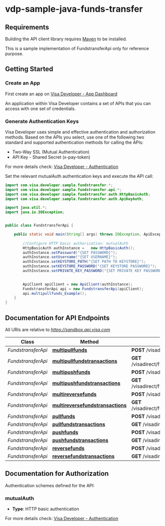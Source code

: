 # vdp-sample-java-funds-transfer

## Requirements

Building the API client library requires [Maven](https://maven.apache.org/) to be installed.


This is a sample implementation of FundstransferApi only for reference purpose.

## Getting Started

### Create an App
First  create an app on [Visa Developer - App Dashboard](https://developer.visa.com/portal/#console)

An application within Visa Developer contains a set of APIs that you can access with one set of credentials.

### Generate Authentication Keys
Visa Developer uses simple and effective authentication and authorization methods.
Based on the APIs you select, use one of the following two standard and supported authentication methods for calling the APIs:

- Two-Way SSL (Mutual Authentication)
- API Key - Shared Secret (x-pay-token)

For more details check: [Visa Developer - Authentication](https://developer.visa.com/guides/vdpguide#two_way_ssl)


Set the relevant mutualAuth authentication keys and execute the API call:


```java
import com.visa.developer.sample.fundstransfer.*;
import com.visa.developer.sample.fundstransfer.api.*;
import com.visa.developer.sample.fundstransfer.auth.HttpBasicAuth;
import com.visa.developer.sample.fundstransfer.auth.ApiKeyAuth;

import java.util.*;
import java.io.IOException;


public class FundstransferApi {

    public static void main(String[] args) throws IOException, ApiException {
    
        //Configure HTTP basic authorization: mutualAuth
        HttpBasicAuth authInstance =   new HttpBasicAuth();
        authInstance.setPassword("{SET PASSWORD}");
        authInstance.setUsername("{SET USERNAME}");
        authInstance.setKEYSTORE_PATH("{SET PATH TO KEYSTORE}");
        authInstance.setKEYSTORE_PASSWORD("{SET KEYSTORE PASSWORD}");
        authInstance.setPRIVATE_KEY_PASSWORD("{SET PRIVATE KEY PASSWORD}");
    

        ApiClient apiClient = new ApiClient(authInstance);
        FundstransferApi api = new FundstransferApi(apiClient);
        api.multipullfunds_Example();
    }
}

```

## Documentation for API Endpoints

All URIs are relative to *https://sandbox.api.visa.com*

Class | Method | HTTP request | Description
------------ | ------------- | ------------- | -------------
*FundstransferApi* | [**multipullfunds**](docs/FundstransferApi.md#multipullfunds) | **POST** /visadirect/fundstransfer/v1/multipullfundstransactions | POST /visadirect/fundstransfer/v1/multipullfundstransactions
*FundstransferApi* | [**multipullfundstransactions**](docs/FundstransferApi.md#multipullfundstransactions) | **GET** /visadirect/fundstransfer/v1/multipullfundstransactions/{statusIdentifier} | GET /visadirect/fundstransfer/v1/multipullfundstransactions/{statusIdentifier}
*FundstransferApi* | [**multipushfunds**](docs/FundstransferApi.md#multipushfunds) | **POST** /visadirect/fundstransfer/v1/multipushfundstransactions | POST /visadirect/fundstransfer/v1/multipushfundstransactions
*FundstransferApi* | [**multipushfundstransactions**](docs/FundstransferApi.md#multipushfundstransactions) | **GET** /visadirect/fundstransfer/v1/multipushfundstransactions/{statusIdentifier} | GET /visadirect/fundstransfer/v1/multipushfundstransactions/{statusIdentifier}
*FundstransferApi* | [**multireversefunds**](docs/FundstransferApi.md#multireversefunds) | **POST** /visadirect/fundstransfer/v1/multireversefundstransactions | POST /visadirect/fundstransfer/v1/multireversefundstransactions
*FundstransferApi* | [**multireversefundstransactions**](docs/FundstransferApi.md#multireversefundstransactions) | **GET** /visadirect/fundstransfer/v1/multireversefundstransactions/{statusIdentifier} | GET /visadirect/fundstransfer/v1/multireversefundstransactions/{statusIdentifier}
*FundstransferApi* | [**pullfunds**](docs/FundstransferApi.md#pullfunds) | **POST** /visadirect/fundstransfer/v1/pullfundstransactions | POST /visadirect/fundstransfer/v1/pullfundstransactions
*FundstransferApi* | [**pullfundstransactions**](docs/FundstransferApi.md#pullfundstransactions) | **GET** /visadirect/fundstransfer/v1/pullfundstransactions/{statusIdentifier} | GET /visadirect/fundstransfer/v1/pullfundstransactions/{statusIdentifier}
*FundstransferApi* | [**pushfunds**](docs/FundstransferApi.md#pushfunds) | **POST** /visadirect/fundstransfer/v1/pushfundstransactions | POST /visadirect/fundstransfer/v1/pushfundstransactions
*FundstransferApi* | [**pushfundstransactions**](docs/FundstransferApi.md#pushfundstransactions) | **GET** /visadirect/fundstransfer/v1/pushfundstransactions/{statusIdentifier} | GET /visadirect/fundstransfer/v1/pushfundstransactions/{statusIdentifier}
*FundstransferApi* | [**reversefunds**](docs/FundstransferApi.md#reversefunds) | **POST** /visadirect/fundstransfer/v1/reversefundstransactions | POST /visadirect/fundstransfer/v1/reversefundstransactions
*FundstransferApi* | [**reversefundstransactions**](docs/FundstransferApi.md#reversefundstransactions) | **GET** /visadirect/fundstransfer/v1/reversefundstransactions/{statusIdentifier} | GET /visadirect/fundstransfer/v1/reversefundstransactions/{statusIdentifier}


## Documentation for Authorization

Authentication schemes defined for the API:
### mutualAuth

- **Type**: HTTP basic authentication

For more details check: [Visa Developer - Authentication](https://developer.visa.com/guides/vdpguide#two_way_ssl)

